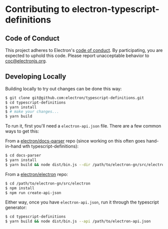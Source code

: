 # Contributing to electron-typescript-definitions

## Code of Conduct

This project adheres to Electron's [code of conduct](https://github.com/electron/electron/blob/main/CODE_OF_CONDUCT.md). By participating, you are expected to uphold this code. Please report unacceptable behavior to coc@electronjs.org.

## Developing Locally

Building locally to try out changes can be done this way:

```sh
$ git clone git@github.com:electron/typescript-definitions.git
$ cd typescript-definitions
$ yarn install
$ # make your changes...
$ yarn build
```

To run it, first you'll need a `electron-api.json` file. There are a few common ways to get this:

From a [electron/docs-parser](https://github.com/electron/docs-parser) repo (since working on this often goes hand-in-hand wth typescript-definitions):

```sh
$ cd docs-parser
$ yarn install
$ yarn build && node dist/bin.js --dir /path/to/electron-gn/src/electron --moduleVersion 1.2.3
```

From a [electron/electron](https://github.com/electron/electron/) repo:

```sh
$ cd /path/to/electron-gn/src/electron
$ npm install
$ npm run create-api-json
```

Either way, once you have `electron-api.json`, run it through the typescript generator:

```sh
$ cd typescript-definitions
$ yarn build && node dist/bin.js --api /path/to/electron-api.json
```
